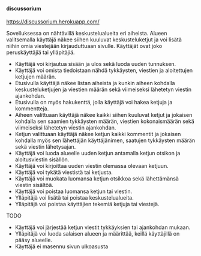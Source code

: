 #### discussorium
https://discussorium.herokuapp.com/

Sovelluksessa on nähtävillä keskustelualueita eri aiheista. Alueen valitsemalla käyttäjä näkee siihen kuuluvat keskusteluketjut ja voi lisätä niihin omia viestejään kirjauduttuaan sivulle. Käyttäjät ovat joko peruskäyttäjiä tai ylläpitäjiä.

* Käyttäjä voi kirjautua sisään ja ulos sekä luoda uuden tunnuksen.
* Käyttäjä voi omista tiedoistaan nähdä tykkäysten, viestien ja aloitettujen ketjujen määrän.
* Etusivulla käyttäjä näkee listan aiheista ja kunkin aiheen kohdalla keskusteluketjujen ja viestien määrän sekä viimeiseksi lähetetyn viestin ajankohdan.
* Etusivulla on myös hakukenttä, jolla käyttäjä voi hakea ketjuja ja kommentteja.
* Aiheen valittuaan käyttäjä näkee kaikki siihen kuuluvat ketjut ja jokaisen kohdalla sen saamien tykkäysten määrän, viestien kokonaismäärän sekä viimeiseksi lähetetyn viestin ajankohdan.
* Ketjun valittuaan käyttäjä näkee ketjun kaikki kommentit ja jokaisen kohdalla myös sen lähettäjän käyttäjänimen, saatujen tykkäysten määrän sekä viestin lähetysajan.
* Käyttäjä voi luoda alueelle uuden ketjun antamalla ketjun otsikon ja aloitusviestin sisällön.
* Käyttäjä voi kirjoittaa uuden viestin olemassa olevaan ketjuun.
* Käyttäjä voi tykätä viestistä tai ketjusta.
* Käyttäjä voi muokata luomansa ketjun otsikkoa sekä lähettämänsä viestin sisältöä.
* Käyttäjä voi poistaa luomansa ketjun tai viestin.
* Ylläpitäjä voi lisätä tai poistaa keskustelualueita.
* Ylläpitäjä voi poistaa käyttäjien tekemiä ketjuja tai viestejä.

TODO
* Käyttäjä voi järjestää ketjun viestit tykkäyksien tai ajankohdan mukaan.
* Ylläpitäjä voi luoda salaisen alueen ja määrittää, keillä käyttäjillä on pääsy alueelle.
* Käyttäjä ei masennu sivun ulkoasusta

